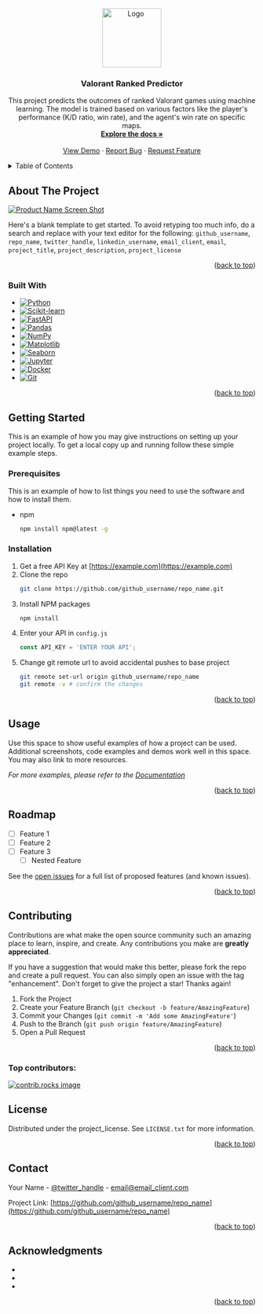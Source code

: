 <!-- Improved compatibility of back to top link: See: https://github.com/othneildrew/Best-README-Template/pull/73 -->
<a id="readme-top"></a>
<!--
*** Thanks for checking out the Best-README-Template. If you have a suggestion
*** that would make this better, please fork the repo and create a pull request
*** or simply open an issue with the tag "enhancement".
*** Don't forget to give the project a star!
*** Thanks again! Now go create something AMAZING! :D
-->



<!-- PROJECT LOGO -->
<br />
<div align="center">
  <a href="https://github.com/Boller2/valorant-predictor">
    <img src="https://images-wixmp-ed30a86b8c4ca887773594c2.wixmp.com/f/9b3e97f2-7e29-44fe-80a9-cd068e923cc7/dduxd55-c9d14592-a876-45ef-b3df-5494462865b8.png/v1/fit/w_828,h_828/valorant_logo__high_resolution___hd__by_mineboxpc_dduxd55-414w-2x.png?token=eyJ0eXAiOiJKV1QiLCJhbGciOiJIUzI1NiJ9.eyJzdWIiOiJ1cm46YXBwOjdlMGQxODg5ODIyNjQzNzNhNWYwZDQxNWVhMGQyNmUwIiwiaXNzIjoidXJuOmFwcDo3ZTBkMTg4OTgyMjY0MzczYTVmMGQ0MTVlYTBkMjZlMCIsIm9iaiI6W1t7ImhlaWdodCI6Ijw9NjQwMCIsInBhdGgiOiJcL2ZcLzliM2U5N2YyLTdlMjktNDRmZS04MGE5LWNkMDY4ZTkyM2NjN1wvZGR1eGQ1NS1jOWQxNDU5Mi1hODc2LTQ1ZWYtYjNkZi01NDk0NDYyODY1YjgucG5nIiwid2lkdGgiOiI8PTY0MDAifV1dLCJhdWQiOlsidXJuOnNlcnZpY2U6aW1hZ2Uub3BlcmF0aW9ucyJdfQ.wghvLabFujdoNthl-9vtfuuZIVG7UDZTjpIj_cvSGlk" alt="Logo" width="120" height="120">
  </a>

<h3 align="center">Valorant Ranked Predictor</h3>

  <p align="center">
    This project predicts the outcomes of ranked Valorant games using machine learning. The model is trained based on various factors like the player's performance (K/D ratio, win rate), and the agent's win rate on specific maps.
    <br />
    <a href="https://github.com/Boller2/valorant-predictor"><strong>Explore the docs »</strong></a>
    <br />
    <br />
    <a href="https://github.com/Boller/valorant-predictor">View Demo</a>
    ·
    <a href="https://github.com/Boller2/valorant-predictor/issues/new?labels=bug&template=bug-report---.md">Report Bug</a>
    ·
    <a href="https://github.com/Boller2/valorant-predictor/issues/new?labels=enhancement&template=feature-request---.md">Request Feature</a>
  </p>
</div>



<!-- TABLE OF CONTENTS -->
<details>
  <summary>Table of Contents</summary>
  <ol>
    <li>
      <a href="#about-the-project">About The Project</a>
      <ul>
        <li><a href="#built-with">Built With</a></li>
      </ul>
    </li>
    <li>
      <a href="#getting-started">Getting Started</a>
      <ul>
        <li><a href="#prerequisites">Prerequisites</a></li>
        <li><a href="#installation">Installation</a></li>
      </ul>
    </li>
    <li><a href="#usage">Usage</a></li>
    <li><a href="#roadmap">Roadmap</a></li>
    <li><a href="#contributing">Contributing</a></li>
    <li><a href="#license">License</a></li>
    <li><a href="#contact">Contact</a></li>
    <li><a href="#acknowledgments">Acknowledgments</a></li>
  </ol>
</details>



<!-- ABOUT THE PROJECT -->
## About The Project

[![Product Name Screen Shot][product-screenshot]](https://example.com)

Here's a blank template to get started. To avoid retyping too much info, do a search and replace with your text editor for the following: `github_username`, `repo_name`, `twitter_handle`, `linkedin_username`, `email_client`, `email`, `project_title`, `project_description`, `project_license`

<p align="right">(<a href="#readme-top">back to top</a>)</p>



### Built With

* [![Python][Python-logo]][Python-url]
* [![Scikit-learn][Scikit-learn-logo]][Scikit-learn-url]
* [![FastAPI][FastAPI-logo]][FastAPI-url]
* [![Pandas][Pandas-logo]][Pandas-url]
* [![NumPy][NumPy-logo]][NumPy-url]
* [![Matplotlib][Matplotlib-logo]][Matplotlib-url]
* [![Seaborn][Seaborn-logo]][Seaborn-url]
* [![Jupyter][Jupyter-logo]][Jupyter-url]
* [![Docker][Docker-logo]][Docker-url]
* [![Git][Git-logo]][Git-url]

[Python-logo]: https://img.shields.io/badge/Python-3.9-blue?style=for-the-badge&logo=python&logoColor=white
[Scikit-learn-logo]: https://img.shields.io/badge/Scikit--learn-0.24-blue?style=for-the-badge&logo=scikit-learn&logoColor=white
[FastAPI-logo]: https://img.shields.io/badge/FastAPI-0.68-green?style=for-the-badge&logo=fastapi&logoColor=white
[Pandas-logo]: https://img.shields.io/badge/Pandas-1.3.3-green?style=for-the-badge&logo=pandas&logoColor=white
[NumPy-logo]: https://img.shields.io/badge/NumPy-1.21-red?style=for-the-badge&logo=numpy&logoColor=white
[Matplotlib-logo]: https://img.shields.io/badge/Matplotlib-3.4.3-orange?style=for-the-badge&logo=matplotlib&logoColor=white
[Seaborn-logo]: https://img.shields.io/badge/Seaborn-0.11.2-yellow?style=for-the-badge&logo=seaborn&logoColor=white
[Jupyter-logo]: https://img.shields.io/badge/Jupyter-Notebook-blue?style=for-the-badge&logo=jupyter&logoColor=white
[Docker-logo]: https://img.shields.io/badge/Docker-20.10-blue?style=for-the-badge&logo=docker&logoColor=white
[Git-logo]: https://img.shields.io/badge/Git-2.30-green?style=for-the-badge&logo=git&logoColor=white

[Python-url]: https://www.python.org
[Scikit-learn-url]: https://scikit-learn.org
[FastAPI-url]: https://fastapi.tiangolo.com
[Pandas-url]: https://pandas.pydata.org
[NumPy-url]: https://numpy.org
[Matplotlib-url]: https://matplotlib.org
[Seaborn-url]: https://seaborn.pydata.org
[Jupyter-url]: https://jupyter.org
[Docker-url]: https://www.docker.com
[Git-url]: https://git-scm.com


<p align="right">(<a href="#readme-top">back to top</a>)</p>



<!-- GETTING STARTED -->
## Getting Started

This is an example of how you may give instructions on setting up your project locally.
To get a local copy up and running follow these simple example steps.

### Prerequisites

This is an example of how to list things you need to use the software and how to install them.
* npm
  ```sh
  npm install npm@latest -g
  ```

### Installation

1. Get a free API Key at [https://example.com](https://example.com)
2. Clone the repo
   ```sh
   git clone https://github.com/github_username/repo_name.git
   ```
3. Install NPM packages
   ```sh
   npm install
   ```
4. Enter your API in `config.js`
   ```js
   const API_KEY = 'ENTER YOUR API';
   ```
5. Change git remote url to avoid accidental pushes to base project
   ```sh
   git remote set-url origin github_username/repo_name
   git remote -v # confirm the changes
   ```

<p align="right">(<a href="#readme-top">back to top</a>)</p>



<!-- USAGE EXAMPLES -->
## Usage

Use this space to show useful examples of how a project can be used. Additional screenshots, code examples and demos work well in this space. You may also link to more resources.

_For more examples, please refer to the [Documentation](https://example.com)_

<p align="right">(<a href="#readme-top">back to top</a>)</p>



<!-- ROADMAP -->
## Roadmap

- [ ] Feature 1
- [ ] Feature 2
- [ ] Feature 3
    - [ ] Nested Feature

See the [open issues](https://github.com/github_username/repo_name/issues) for a full list of proposed features (and known issues).

<p align="right">(<a href="#readme-top">back to top</a>)</p>



<!-- CONTRIBUTING -->
## Contributing

Contributions are what make the open source community such an amazing place to learn, inspire, and create. Any contributions you make are **greatly appreciated**.

If you have a suggestion that would make this better, please fork the repo and create a pull request. You can also simply open an issue with the tag "enhancement".
Don't forget to give the project a star! Thanks again!

1. Fork the Project
2. Create your Feature Branch (`git checkout -b feature/AmazingFeature`)
3. Commit your Changes (`git commit -m 'Add some AmazingFeature'`)
4. Push to the Branch (`git push origin feature/AmazingFeature`)
5. Open a Pull Request

<p align="right">(<a href="#readme-top">back to top</a>)</p>

### Top contributors:

<a href="https://github.com/github_username/repo_name/graphs/contributors">
  <img src="https://contrib.rocks/image?repo=github_username/repo_name" alt="contrib.rocks image" />
</a>



<!-- LICENSE -->
## License

Distributed under the project_license. See `LICENSE.txt` for more information.

<p align="right">(<a href="#readme-top">back to top</a>)</p>



<!-- CONTACT -->
## Contact

Your Name - [@twitter_handle](https://twitter.com/twitter_handle) - email@email_client.com

Project Link: [https://github.com/github_username/repo_name](https://github.com/github_username/repo_name)

<p align="right">(<a href="#readme-top">back to top</a>)</p>



<!-- ACKNOWLEDGMENTS -->
## Acknowledgments

* []()
* []()
* []()

<p align="right">(<a href="#readme-top">back to top</a>)</p>



<!-- MARKDOWN LINKS & IMAGES -->
<!-- https://www.markdownguide.org/basic-syntax/#reference-style-links -->
[contributors-shield]: https://img.shields.io/github/contributors/github_username/repo_name.svg?style=for-the-badge
[contributors-url]: https://github.com/github_username/repo_name/graphs/contributors
[forks-shield]: https://img.shields.io/github/forks/github_username/repo_name.svg?style=for-the-badge
[forks-url]: https://github.com/github_username/repo_name/network/members
[stars-shield]: https://img.shields.io/github/stars/github_username/repo_name.svg?style=for-the-badge
[stars-url]: https://github.com/github_username/repo_name/stargazers
[issues-shield]: https://img.shields.io/github/issues/github_username/repo_name.svg?style=for-the-badge
[issues-url]: https://github.com/github_username/repo_name/issues
[license-shield]: https://img.shields.io/github/license/github_username/repo_name.svg?style=for-the-badge
[license-url]: https://github.com/github_username/repo_name/blob/master/LICENSE.txt
[linkedin-shield]: https://img.shields.io/badge/-LinkedIn-black.svg?style=for-the-badge&logo=linkedin&colorB=555
[linkedin-url]: https://linkedin.com/in/linkedin_username
[product-screenshot]: images/screenshot.png
[Next.js]: https://img.shields.io/badge/next.js-000000?style=for-the-badge&logo=nextdotjs&logoColor=white
[Next-url]: https://nextjs.org/
[React.js]: https://img.shields.io/badge/React-20232A?style=for-the-badge&logo=react&logoColor=61DAFB
[React-url]: https://reactjs.org/
[Vue.js]: https://img.shields.io/badge/Vue.js-35495E?style=for-the-badge&logo=vuedotjs&logoColor=4FC08D
[Vue-url]: https://vuejs.org/
[Angular.io]: https://img.shields.io/badge/Angular-DD0031?style=for-the-badge&logo=angular&logoColor=white
[Angular-url]: https://angular.io/
[Svelte.dev]: https://img.shields.io/badge/Svelte-4A4A55?style=for-the-badge&logo=svelte&logoColor=FF3E00
[Svelte-url]: https://svelte.dev/
[Laravel.com]: https://img.shields.io/badge/Laravel-FF2D20?style=for-the-badge&logo=laravel&logoColor=white
[Laravel-url]: https://laravel.com
[Bootstrap.com]: https://img.shields.io/badge/Bootstrap-563D7C?style=for-the-badge&logo=bootstrap&logoColor=white
[Bootstrap-url]: https://getbootstrap.com
[JQuery.com]: https://img.shields.io/badge/jQuery-0769AD?style=for-the-badge&logo=jquery&logoColor=white
[JQuery-url]: https://jquery.com 
